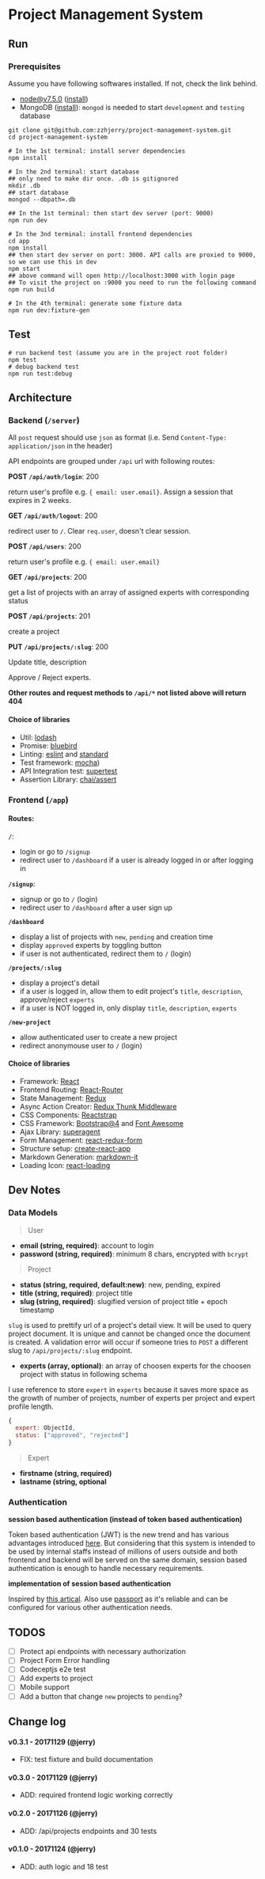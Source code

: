 # Project Management System

## Run

### Prerequisites

Assume you have following softwares installed. If not, check the link behind.

- node@v7.5.0 ([install](https://nodejs.org/en/))
- MongoDB ([install](https://docs.mongodb.com/manual/administration/install-community/)): `mongod` is needed to start `development` and `testing` database

``` shell
git clone git@github.com:zzhjerry/project-management-system.git
cd project-management-system

# In the 1st terminal: install server dependencies
npm install

# In the 2nd terminal: start database
## only need to make dir once. .db is gitignored
mkdir .db
## start database
mongod --dbpath=.db

## In the 1st terminal: then start dev server (port: 9000)
npm run dev

# In the 3nd terminal: install frontend dependencies
cd app
npm install
## then start dev server on port: 3000. API calls are proxied to 9000, so we can use this in dev
npm start
## above command will open http://localhost:3000 with login page
## To visit the project on :9000 you need to run the following command
npm run build

# In the 4th terminal: generate some fixture data
npm run dev:fixture-gen
```

## Test

``` shell
# run backend test (assume you are in the project root folder)
npm test
# debug backend test
npm run test:debug
```

## Architecture

### Backend (`/server`)

All `post` request should use `json` as format (i.e. Send `Content-Type: application/json` in the header)

API endpoints are grouped under `/api` url with following routes:

**POST `/api/auth/login`**: 200

return user's profile e.g. `{ email: user.email}`. Assign a session that expires in 2 weeks.

**GET `/api/auth/logout`**: 200

redirect user to `/`. Clear `req.user`, doesn't clear session.

**POST `/api/users`**: 200

return user's profile e.g. `{ email: user.email}`

**GET `/api/projects`**: 200

get a list of projects with an array of assigned experts with corresponding status

**POST `/api/projects`**: 201

create a project

**PUT `/api/projects/:slug`**: 200

Update title, description

Approve / Reject experts.

**Other routes and request methods to `/api/*` not listed above will return 404**

#### Choice of libraries

- Util: [lodash](https://lodash.com/docs/4.17.4)
- Promise: [bluebird](http://bluebirdjs.com/docs/getting-started.html)
- Linting: [eslint](https://eslint.org/) and [standard](https://github.com/standard/standard)
- Test framework: [mocha](https://mochajs.org/))
- API Integration test: [supertest](https://github.com/visionmedia/supertest)
- Assertion Library: [chai/assert](http://chaijs.com/api/assert/)


### Frontend (`/app`)

#### Routes:

**`/`**:

- login or go to `/signup`
- redirect user to `/dashboard` if a user is already logged in or after logging in

**`/signup`**:

- signup or go to `/` (login)
- redirect user to `/dashboard` after a user sign up

**`/dashboard`**

- display a list of projects with `new`, `pending` and creation time
- display `approved` experts by toggling button
- if user is not authenticated, redirect them to `/` (login)

**`/projects/:slug`**

- display a project's detail
- if a user is logged in, allow them to edit project's `title`, `description`, approve/reject `experts`
- if a user is NOT logged in, only display `title`, `description`, `experts`

**`/new-project`**

- allow authenticated user to create a new project
- redirect anonymouse user to `/` (login)

#### Choice of libraries

- Framework: [React](https://reactjs.org/)
- Frontend Routing: [React-Router](https://reacttraining.com/react-router/web/example/basic)
- State Management: [Redux](https://redux.js.org/docs/advanced/UsageWithReactRouter.html)
- Async Action Creator: [Redux Thunk Middleware](https://github.com/gaearon/redux-thunk)
- CSS Components: [Reactstrap](https://reactstrap.github.io/)
- CSS Framework: [Bootstrap@4](https://getbootstrap.com/) and [Font Awesome](http://fontawesome.io/icons/)
- Ajax Library: [superagent](http://visionmedia.github.io/superagent/)
- Form Management: [react-redux-form](https://davidkpiano.github.io/react-redux-form/)
- Structure setup: [create-react-app](https://github.com/facebookincubator/create-react-app)
- Markdown Generation: [markdown-it](https://github.com/markdown-it/markdown-it)
- Loading Icon: [react-loading](https://github.com/fakiolinho/react-loading)

## Dev Notes

### Data Models

> User

- **email (string, required)**: account to login
- **password (string, required)**: minimum 8 chars, encrypted with `bcrypt`

> Project

- **status (string, required, default:new)**: new, pending, expired
- **title (string, required)**: project title
- **slug (string, required)**: slugified version of project title + epoch timestamp

`slug` is used to prettify url of a project's detail view. It will be used to query project document.
It is unique and cannot be changed once the document is created. A validation error will occur if someone tries to
`POST` a different slug to `/api/projects/:slug` endpoint.

- **experts (array, optional)**: an array of choosen experts for the choosen project with status in following schema

I use reference to store `expert` in `experts` because it saves more space as the growth of number of projects,
number of experts per project and expert profile length.

``` javascript
{
  expert: ObjectId,
  status: ["approved", "rejected"]
}
```

> Expert

- **firstname (string, required)**
- **lastname (string, optional**

### Authentication

**session based authentication (instead of token based authentication)**

Token based authentication (JWT) is the new trend and has various advantages introduced
[here](https://auth0.com/blog/cookies-vs-tokens-definitive-guide/). But considering
that this system is intended to be used by internal staffs instead of millions of
users outside and both frontend and backend will
be served on the same domain, session based authentication is enough to handle
necessary requirements.

**implementation of session based authentication**

Inspired by [this artical](https://medium.com/of-all-things-tech-progress/starting-with-authentication-a-tutorial-with-node-js-and-mongodb-25d524ca0359).
Also use [passport](http://www.passportjs.org/docs/) as it's reliable and can be configured for
various other authentication needs.

## TODOS

- [ ] Protect api endpoints with necessary authorization
- [ ] Project Form Error handling
- [ ] Codeceptjs e2e test
- [ ] Add experts to project
- [ ] Mobile support
- [ ] Add a button that change `new` projects to `pending`?

## Change log

#### v0.3.1 - 20171129 (@jerry)
* FIX: test fixture and build documentation
#### v0.3.0 - 20171129 (@jerry)
* ADD: required frontend logic working correctly
#### v0.2.0 - 20171126 (@jerry)
* ADD: /api/projects endpoints and 30 tests
#### v0.1.0 - 20171124 (@jerry)
* ADD: auth logic and 18 test
